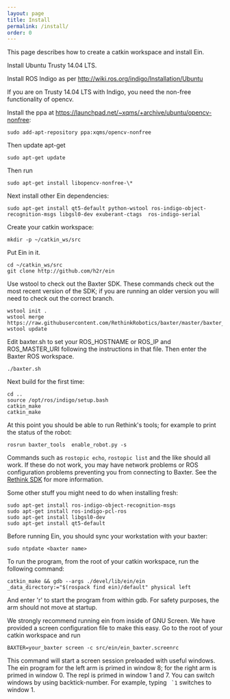 ```yaml
---
layout: page
title: Install
permalink: /install/
order: 0
---
```



This page describes how to create a catkin workspace and install Ein.

Install Ubuntu Trusty 14.04 LTS.

Install ROS Indigo as per http://wiki.ros.org/indigo/Installation/Ubuntu

If you are on Trusty 14.04 LTS with Indigo, you need the non-free
functionality of opencv.

Install the ppa at https://launchpad.net/~xqms/+archive/ubuntu/opencv-nonfree:

```
sudo add-apt-repository ppa:xqms/opencv-nonfree
```

Then update apt-get 

```
sudo apt-get update
```

Then run

```
sudo apt-get install libopencv-nonfree-\*
```

Next install other Ein dependencies: 

```
sudo apt-get install qt5-default python-wstool ros-indigo-object-recognition-msgs libgsl0-dev exuberant-ctags  ros-indigo-serial
```

Create your catkin workspace:

```
mkdir -p ~/catkin_ws/src
```

Put Ein in it.

```
cd ~/catkin_ws/src
git clone http://github.com/h2r/ein
```

Use wstool to check out the Baxter SDK.  These commands check out the
most recent version of the SDK; if you are running an older version
you will need to check out the correct branch. 

```
wstool init .
wstool merge https://raw.githubusercontent.com/RethinkRobotics/baxter/master/baxter_sdk.rosinstall
wstool update
```

Edit baxter.sh to set your ROS_HOSTNAME or ROS_IP and ROS_MASTER_URI
following the instructions in that file.  Then enter the Baxter ROS
workspace.

```
./baxter.sh
```

Next build for the first time:

```
cd .. 
source /opt/ros/indigo/setup.bash
catkin_make
catkin_make
```

At this point you should be able to run Rethink's tools; for example
to print the status of the robot:

``` 
rosrun baxter_tools  enable_robot.py -s
```

Commands such as `rostopic echo`, `rostopic list` and the like should
all work.  If these do not work, you may have network problems or ROS
configuration problems preventing you from connecting to Baxter.  See
the [Rethink SDK](http://sdk.rethinkrobotics.com/wiki/Main_Page) for
more information.


Some other stuff you might need to do when installing fresh:

```
sudo apt-get install ros-indigo-object-recognition-msgs
sudo apt-get install ros-indigo-pcl-ros
sudo apt-get install libgsl0-dev
sudo apt-get install qt5-default
```

Before running Ein, you should sync your workstation with your baxter:

```
sudo ntpdate <baxter name>
```

To run the program, from the root of your catkin workspace, run the
following command:

```
catkin_make && gdb --args ./devel/lib/ein/ein  _data_directory:="$(rospack find ein)/default" physical left
```

And enter 'r' to start the program from within gdb. For safety
purposes, the arm should not move at startup.


We strongly recommend running ein from inside of GNU Screen.  We have
provided a screen configuration file to make this easy.  Go to the
root of your catkin workspace and run

``` 
BAXTER=your_baxter screen -c src/ein/ein_baxter.screenrc
```

This command will start a screen session preloaded with useful
windows.  The ein program for the left arm is primed in window 8; for
the right arm is primed in window 0.  The repl is primed in window 1
and 7.  You can switch windows by using backtick-number.  For example,
typing `` `1`` switches to window 1.


